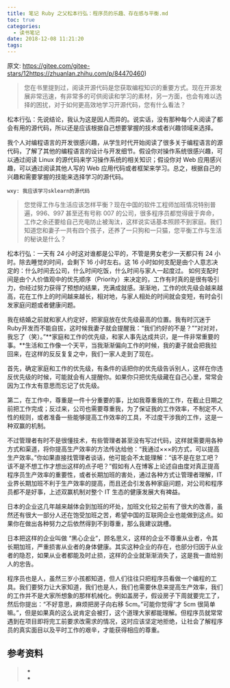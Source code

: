 ```yaml
---
title: 笔记 Ruby 之父松本行弘：程序员的乐趣、存在感与平衡.md
toc: true
categories:
  - 读书笔记
date: 2018-12-08 11:21:20
tags:
---
```


原文: https://gitee.com/gitee-stars/12https://zhuanlan.zhihu.com/p/84470460)



> 您在书里提到过，阅读开源代码是您获取编程知识的重要方式。现在开源发展非常迅速，有非常多的可供阅读和学习的素材，另一方面，也会有难以选择的困扰，对于如何更高效地学习开源代码，您有什么看法？

松本行弘：先说结论，我认为这是因人而异的。说实话，没有那种每个人阅读了都会有用的源代码，所以还是应该根据自己想要掌握的技术或者兴趣领域来选择。

我个人对编程语言的开发很感兴趣，从学生时代开始阅读了很多关于编程语言的源代码，了解了其他的编程语言的设计与开发细节。假设你对操作系统很感兴趣，可以通过阅读 Linux 的源代码来学习操作系统的相关知识；假设你对 Web 应用感兴趣，可以通过阅读其他人写的 Web 应用代码或者框架来学习。总之，根据自己的兴趣和需要掌握的技能来选择学习的源代码。



```
wxy: 我应该学习sklearn的源代码
```



> 您觉得工作与生活应该怎样平衡？现在中国的软件工程师加班情况特别普遍，996、997 甚至还有号称 007 的公司，很多程序员都觉得疲于奔命，工作之余还要给自己充电防止被淘汰，这样说实话基本照顾不到家庭。我们知道您和妻子一共有四个孩子，还养了一只狗和一只猫，您平衡工作与生活的秘诀是什么？

松本行弘：一天有 24 小时这对谁都是公平的，不管是男女老少一天都只有 24 小时。除去睡觉的时间，会剩下 16 小时左右。这 16 小时如何支配是由个人意志决定的：什么时间去公司，什么时间吃饭，什么时间与家人一起度过。 如何支配时间是由个人价值观中的优先顺序（Priority）来决定的，工作有时真的是很有吸引力，你经过努力获得了预想的结果，充满成就感。渐渐地，工作的优先级会越来越高，花在工作上的时间越来越长，相对地，与家人相处的时间就会变短，有时会引发家庭问题或者健康问题。

我在结婚之前就和家人约定好，把家庭放在优先级最高的位置。我有时沉迷于Ruby开发而不能自拔，这时候我妻子就会提醒我：“我们约好的不是？”“对对对，我忘了（笑）。”**家庭和工作的优先级，和家人事先达成共识，是一件非常重要的事。**生活和工作像一个天平，当我渐渐偏向工作的时候，我的妻子就会把我拉回来，在这样的反反复复之中，我们一家人走到了现在。

首先，确定家庭和工作的优先级，有条件的话把你的优先级告诉别人，这样在你违反优先级的时候，可能就会有人提醒你。如果你只把优先级藏在自己心里，常常会因为工作太有意思而忘记了优先级。

第二，在工作中，尊重是一件十分重要的事，比如我尊重我的工作，在截止日期之前把工作完成；反过来，公司也需要尊重我，为了保证我的工作效率，不制定不人性的规则，或者准备一些能够提高工作效率的工具，不过度干涉我的工作，这是一种双赢的机制。

不过管理者有时不是很懂技术，有些管理者甚至没有写过代码，这样就需要用各种方式和渠道，将你提高生产效率的方法传达给他：“我通过×××的方式，可以提高生产效率。”你如果直接找管理者谈话，他可能会不太能理解：“该不是在怠工吧？该不是不想工作才想出这样的点子吧？”假如有人在博客上论述自由度对真正提高程序员生产效率的重要性，或者长期加班的害处，通过各种方式让管理者理解，IT 业界长期加班不利于生产效率的提高，而且还会引发各种家庭问题，对公司和程序员都不是好事，上述双赢机制对整个 IT 生态的健康发展大有裨益。

日本的企业这几年越来越体会到加班的坏处，加班文化较之前有了很大的改善，虽然还有很大一部分人还在饱受加班之苦，希望中国的互联网企业也能做到这点。如果你在做出各种努力之后依然得到不到尊重，那么我建议跳槽。

日本把这样的企业叫做 “黑心企业”，顾名思义，这样的企业不尊重从业者，令其长期加班，严重损害从业者的身体健康。其实这种企业的存在，也部分归因于从业者的隐忍，如果从业者都能及时止损，这样的企业就渐渐消失了，这是我一直给别人的忠告。

程序员也是人，虽然三岁小孩都知道，但人们往往只把程序员看做一个编程的工具。我们要努力让大家知道，我们也是人，我们也需要休息来提高生产效率，我们的工作并不是大家所想象的那样机械化。例如盖房子，假设房子下周就要完工了，然后你提出：“不好意思，麻烦把房子向右移 5cm。”可能你觉得“才 5cm 很简单嘛。”，但是如果真的这么说肯定会被打，这个道理大家都能理解。但程序员就常常遇到在项目即将完工前要求改需求的情况，这时应该坚定地拒绝，让社会了解程序员的真实面目以及平时工作的艰辛，才能获得相应的尊重。



## 参考资料
> - []()
> - []()

